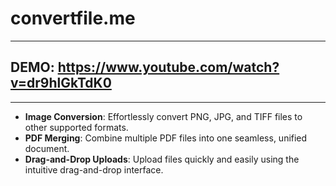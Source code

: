# convertfile.me
---
## DEMO: https://www.youtube.com/watch?v=dr9hlGkTdK0
---
- **Image Conversion**: Effortlessly convert PNG, JPG, and TIFF files to other supported formats.
- **PDF Merging**: Combine multiple PDF files into one seamless, unified document.
- **Drag-and-Drop Uploads**: Upload files quickly and easily using the intuitive drag-and-drop interface.
